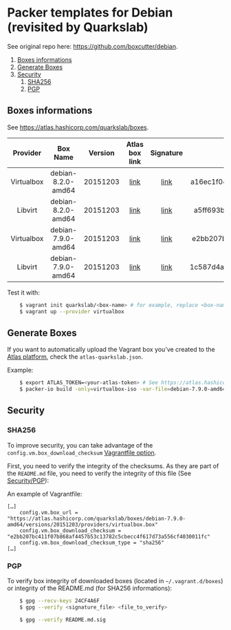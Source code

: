# Packer templates for Debian (revisited by Quarkslab)

See original repo here: https://github.com/boxcutter/debian.


1. [Boxes informations](#boxes-informations)
2. [Generate Boxes](#generate-boxes)
3. [Security](#security)
    1. [SHA256](#sha256)
    2. [PGP](#pgp)


## Boxes informations

See https://atlas.hashicorp.com/quarkslab/boxes.


| Provider   | Box Name           | Version  | Atlas box link | Signature     | SHA256                                                           |
| :------:   | :------:           | :-----:  | :------------: | :-------:     | :----:                                                           |
| Virtualbox | debian-8.2.0-amd64 | 20151203 | [link][2]      | [link][2.sig] | a16ec1f0454d60a1fd708a6b88498062a4dad223db30aa5df79a6e16e537a081 |
| Libvirt    | debian-8.2.0-amd64 | 20151203 | [link][4]      | [link][4.sig] | a5ff693b1ae44a0837e4b171af51947c484fab889ab918e8b7a2f52f3a5a6daa |
| Virtualbox | debian-7.9.0-amd64 | 20151203 | [link][1]      | [link][1.sig] | e2bb207bc411f07b868af4457b53c13782c5cbecc4f617d73a556cf4030011fc |
| Libvirt    | debian-7.9.0-amd64 | 20151203 | [link][3]      | [link][3.sig] | 1c587d4a5c89831ce4da5049dde364e29d258e4940b5fdd7eeb769eba0f2e959 |


[1]: https://atlas.hashicorp.com/quarkslab/boxes/debian-7.9.0-amd64/versions/20151203/providers/virtualbox.box
[1.sig]: signatures/virtualbox/debian-7.9.0-amd64-nocm-20151203.box.sig
[2]: https://atlas.hashicorp.com/quarkslab/boxes/debian-8.2.0-amd64/versions/20151203/providers/virtualbox.box
[2.sig]: signatures/virtualbox/debian-8.2.0-amd64-nocm-20151203.box.sig
[3]: https://atlas.hashicorp.com/quarkslab/boxes/debian-7.9.0-amd64/versions/20151203/providers/libvirt.box
[3.sig]: signatures/libvirt/debian-7.9.0-amd64-nocm-20151203.box.sig
[4]: https://atlas.hashicorp.com/quarkslab/boxes/debian-8.2.0-amd64/versions/20151203/providers/libvirt.box
[4.sig]: signatures/libvirt/debian-8.2.0-amd64-nocm-20151203.box.sig


Test it with:
```bash
    $ vagrant init quarkslab/<box-name> # for example, replace <box-name> with debian-7.9.0-amd64
    $ vagrant up --provider virtualbox
```


## Generate Boxes

If you want to automatically upload the Vagrant box you’ve created to the [Atlas
platform](https://atlas.hashicorp.com), check the `atlas-quarkslab.json`.

Example:
```bash
    $ export ATLAS_TOKEN=<your-atlas-token> # See https://atlas.hashicorp.com/help/user-accounts/authentication
    $ packer-io build -only=virtualbox-iso -var-file=debian-7.9.0-amd64.json atlas-quarkslab.json
```


## Security

### SHA256

To improve security, you can take advantage of the
``config.vm.box_download_checksum`` [Vagrantfile
option](https://docs.vagrantup.com/v2/vagrantfile/machine_settings.html).

First, you need to verify the integrity of the checksums. As they are part of
the `README.md` file, you need to verify the integrity of this file (See [Security/PGP](#pgp)):

An example of Vagrantfile:
```
[…]
    config.vm.box_url = "https://atlas.hashicorp.com/quarkslab/boxes/debian-7.9.0-amd64/versions/20151203/providers/virtualbox.box"
    config.vm.box_download_checksum = "e2bb207bc411f07b868af4457b53c13782c5cbecc4f617d73a556cf4030011fc"
    config.vm.box_download_checksum_type = "sha256"
[…]
```


### PGP

To verify box integrity of downloaded boxes (located in `~/.vagrant.d/boxes`)
or integrity of the README.md (for SHA256 informations):
```bash
    $ gpg --recv-keys 24CF4A6F
    $ gpg --verify <signature_file> <file_to_verify>

    $ gpg --verify README.md.sig
```
